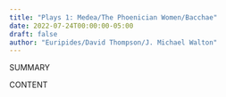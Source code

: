 ```yaml
---
title: "Plays 1: Medea/The Phoenician Women/Bacchae"
date: 2022-07-24T00:00:00-05:00
draft: false
author: "Euripides/David Thompson/J. Michael Walton"
---
```


SUMMARY

<!--more-->

CONTENT